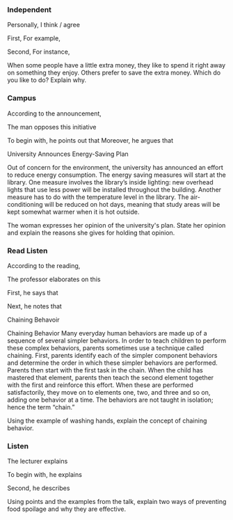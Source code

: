 
### Independent

Personally, I think / agree

First,
For example,

Second,
For instance,


When some people have a little extra money, they like to spend it right away on something they enjoy. Others prefer to save the extra money. Which do you like to do? Explain why.




### Campus

According to the announcement,

The man opposes this initiative

To begin with, he points out that
Moreover, he argues that




University Announces Energy-Saving Plan

Out of concern for the environment, the university has announced an effort to reduce energy consumption. The energy saving measures will start at the library. One measure involves the library’s inside lighting: new overhead lights that use less power will be installed throughout the building. Another measure has to do with the temperature level in the library. The air-conditioning will be reduced on hot days, meaning that study areas will be kept somewhat warmer when it is hot outside.

The woman expresses her opinion of the university's plan. State her opinion and explain the reasons she gives for holding that opinion.




### Read Listen

According to the reading, 

The professor elaborates on this

First, he says that

Next, he notes that




Chaining Behavoir

Chaining Behavior Many everyday human behaviors are made up of a sequence of several simpler behaviors. In order to teach children to perform these complex behaviors, parents sometimes use a technique called chaining. First, parents identify each of the simpler component behaviors and determine the order in which these simpler behaviors are performed. Parents then start with the first task in the chain. When the child has mastered that element, parents then teach the second element together with the first and reinforce this effort. When these are performed satisfactorily, they move on to elements one, two, and three and so on, adding one behavior at a time. The behaviors are not taught in isolation; hence the term “chain.”


Using the example of washing hands, explain the concept of chaining behavior.




### Listen

The lecturer explains

To begin with, he explains

Second, he describes

Using points and the examples from the talk, explain two ways of preventing food spoilage and why they are effective.



